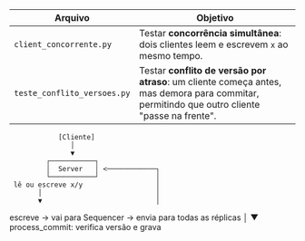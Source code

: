 | Arquivo                     | Objetivo                                                                                                                                     |
| --------------------------- | -------------------------------------------------------------------------------------------------------------------------------------------- |
| `client_concorrente.py`     | Testar **concorrência simultânea**: dois clientes leem e escrevem `x` ao mesmo tempo.                                                        |
| `teste_conflito_versoes.py` | Testar **conflito de versão por atraso**: um cliente começa antes, mas demora para commitar, permitindo que outro cliente "passe na frente". |


                [Cliente]
                   │
                   ▼
             ┌───────────┐
             │  Server   │ <────────────┐
             └───────────┘              │
     lê ou escreve x/y                  │
           │                            │
           ▼                            │
  escreve → vai para Sequencer → envia para todas as réplicas
                                           │
                                           ▼
                               process_commit: verifica versão e grava
